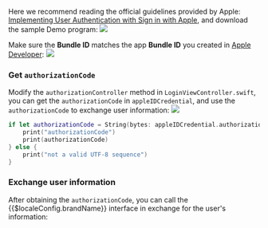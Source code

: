 <IntegrationDetailCard title="Start development of access">

Here we recommend reading the official guidelines provided by Apple: [Implementing User Authentication with Sign in with Apple](https://developer.apple.com/documentation/authenticationservices/implementing_user_authentication_with_sign_in_with_apple), and download the sample Demo program:
![](https://cdn.authing.cn/blog/20201121120013.png)

Make sure the **Bundle ID** matches the app **Bundle ID** you created in [Apple Developer](https://developer.apple.com/):
![](https://cdn.authing.cn/blog/20201121120107.png)

### Get `authorizationCode`

Modify the `authorizationController` method in `LoginViewController.swift`, you can get the `authorizationCode` in `appleIDCredential`, and use the `authorizationCode` to exchange user information:
![](https://cdn.authing.cn/blog/20201121120512.png)

```swift
if let authorizationCode = String(bytes: appleIDCredential.authorizationCode!, encoding: .utf8) {
    print("authorizationCode")
    print(authorizationCode)
} else {
    print("not a valid UTF-8 sequence")
}
```


### Exchange user information

After obtaining the `authorizationCode`, you can call the {{$localeConfig.brandName}} interface in exchange for the user's information:

<ApiMethodSpec method="post" host="https://core.authing.cn" path="/connection/social/apple/callback?app_id=YOUR_APP_ID" description="Use authorizationCode in exchange for user information.">

<template slot="pathParams">
  <ApiMethodParam name="userPoolId" type="string" required description="User Pool ID"/>
</template>

<template slot="bodyParams">
  <ApiMethodParam name="code" type="string" required description="authorizationCode"/>
</template>

<template slot="queryParams">
  <ApiMethodParam name="app_id" type="string" required description="APP ID"/>
</template>

<template slot="response">

<ApiMethodResponse httpCode="200">

<template slot="description">

The user information returned by {{$localeConfig.brandName}} to the developer is the processed {{$localeConfig.brandName}} user standard field, not the user field described in the Apple document.
 <!-- For detailed user field definitions see: [User Field Definitions](../../user/profile.md) -->

</template>

```js
{
  "code": 200,
  "message": "get user information successfully",
  "data": {
    "id": "5fb7c7d8ee96c20ca71b6d56",
    "email": "test@example.com",
    "emailVerified": true,
    "unionid": "social:apple:001963.663e421e52eb4e1eac34d366fe0da7be.1229",
    "openid": "social:apple:001963.663e421e52eb4e1eac34d366fe0da7be.1229",
    "oauth": "{\"id\":\"001963.663e421e52eb4e1eac34d366fe0da7be.1229\",\"email\":\"test@example.com\",\"emailVerified\":true}",
    "registerSource": [
      "social:apple:web"
    ],
    "username": null,
    "nickname": null,
    "company": null,
    "photo": "https://files.authing.co/authing-console/default-user-avatar.png",
    "token": "eyJhbGciOiJIUzI1NiIsInR5cCI6IkpXVCJ9",
    "phone": null,
    "tokenExpiredAt": "2020-12-06T04:10:44.664Z",
    "loginsCount": 4,
    "signedUp": "2020-11-20T13:42:48.477Z",
    "blocked": false,
    "isDeleted": false,
    "userPoolId": "xxxxx"
  }
}
```

</ApiMethodResponse>

</template>

</ApiMethodSpec>

</IntegrationDetailCard>
